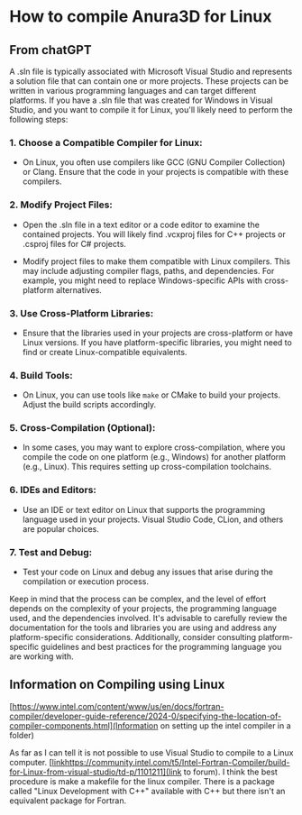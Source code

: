 # How to compile Anura3D for Linux

## From chatGPT

A .sln file is typically associated with Microsoft Visual Studio and represents a solution file that can contain one or more projects. These projects can be written in various programming languages and can target different platforms. If you have a .sln file that was created for Windows in Visual Studio, and you want to compile it for Linux, you'll likely need to perform the following steps:

### 1. Choose a Compatible Compiler for Linux:

- On Linux, you often use compilers like GCC (GNU Compiler Collection) or Clang. Ensure that the code in your projects is compatible with these compilers.

### 2. Modify Project Files:

- Open the .sln file in a text editor or a code editor to examine the contained projects. You will likely find .vcxproj files for C++ projects or .csproj files for C# projects.

- Modify project files to make them compatible with Linux compilers. This may include adjusting compiler flags, paths, and dependencies. For example, you might need to replace Windows-specific APIs with cross-platform alternatives.

### 3. Use Cross-Platform Libraries:

- Ensure that the libraries used in your projects are cross-platform or have Linux versions. If you have platform-specific libraries, you might need to find or create Linux-compatible equivalents.

### 4. Build Tools:

- On Linux, you can use tools like `make` or CMake to build your projects. Adjust the build scripts accordingly.

### 5. Cross-Compilation (Optional):

- In some cases, you may want to explore cross-compilation, where you compile the code on one platform (e.g., Windows) for another platform (e.g., Linux). This requires setting up cross-compilation toolchains.

### 6. IDEs and Editors:

- Use an IDE or text editor on Linux that supports the programming language used in your projects. Visual Studio Code, CLion, and others are popular choices.

### 7. Test and Debug:

- Test your code on Linux and debug any issues that arise during the compilation or execution process.

Keep in mind that the process can be complex, and the level of effort depends on the complexity of your projects, the programming language used, and the dependencies involved. It's advisable to carefully review the documentation for the tools and libraries you are using and address any platform-specific considerations. Additionally, consider consulting platform-specific guidelines and best practices for the programming language you are working with.

## Information on Compiling using Linux
[https://www.intel.com/content/www/us/en/docs/fortran-compiler/developer-guide-reference/2024-0/specifying-the-location-of-compiler-components.html](Information on setting up the intel compiler in a folder)

As far as I can tell it is not possible to use Visual Studio to compile to a Linux computer. [[link](https://community.intel.com/t5/Intel-Fortran-Compiler/build-for-Linux-from-visual-studio/td-p/1101211)https://community.intel.com/t5/Intel-Fortran-Compiler/build-for-Linux-from-visual-studio/td-p/1101211](link to forum). I think the best procedure is make a makefile for the linux compiler. There is a package called "Linux Development with C++" available with C++ but there isn't an equivalent package for Fortran.
